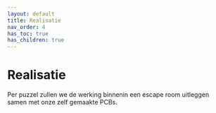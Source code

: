 ```yaml
---
layout: default
title: Realisatie
nav_order: 4
has_toc: true
has_children: true
---
```


# Realisatie

Per puzzel zullen we de werking binnenin een escape room uitleggen samen met onze zelf gemaakte PCBs.